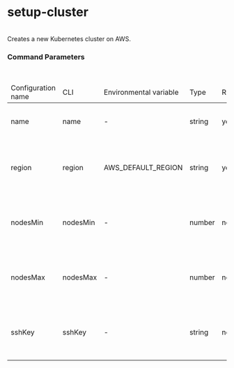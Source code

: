 <h1>setup-cluster</h1>
<br/>
<div>
Creates a new Kubernetes cluster on AWS.
</div> <h3>Command Parameters</h3>
<br/>
<table> <thead><tr> <td>Configuration name</td> <td>CLI</td> <td>Environmental variable</td> <td>Type</td> <td>Required</td> <td>Default value</td> <td>Description</td> </tr></thead> <tr> <td>name</td> <td>name</td> <td>-</td> <td>string</td> <td>yes</td> <td><pre>-</pre></td> <td>The name of cluster you'd like to create.</td> </tr> <tr> <td>region</td> <td>region</td> <td>AWS_DEFAULT_REGION</td> <td>string</td> <td>yes</td> <td><pre>-</pre></td> <td>The region where the cluster will be created, i.e. eu-west-1</td> </tr> <tr> <td>nodesMin</td> <td>nodesMin</td> <td>-</td> <td>number</td> <td>no</td> <td><pre>2</pre></td> <td>The minimal number of nodes present in the cluster.</td> </tr> <tr> <td>nodesMax</td> <td>nodesMax</td> <td>-</td> <td>number</td> <td>no</td> <td><pre>5</pre></td> <td>The maximal number of nodes present in the cluster.</td> </tr> <tr> <td>sshKey</td> <td>sshKey</td> <td>-</td> <td>string</td> <td>no</td> <td><pre>./cluster_key</pre></td> <td>Path to the SSH key that may be used to access cluster</td> </tr>
</table>
